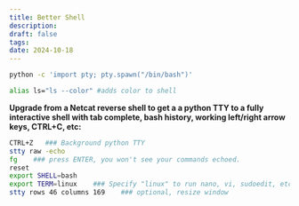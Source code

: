 ```yaml
---
title: Better Shell
description: 
draft: false
tags: 
date: 2024-10-18
---
```



```bash
python -c 'import pty; pty.spawn("/bin/bash")'
```

```bash
alias ls="ls --color" #adds color to shell
```

**Upgrade from a Netcat reverse shell to get a a python TTY to a fully interactive shell with tab complete, bash history, working left/right arrow keys, CTRL+C, etc:**
```bash
CTRL+Z   ### Background python TTY
stty raw -echo
fg    ### press ENTER, you won't see your commands echoed. 
reset
export SHELL=bash
export TERM=linux    ### Specify "linux" to run nano, vi, sudoedit, etc.
stty rows 46 columns 169    ### optional, resize window
```
